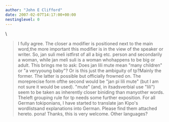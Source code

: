 ```yaml
---
author: "John E Clifford"
date: 2007-02-07T14:17:00+00:00
nestinglevel: 0
---
```

\
> 
> I fully agree. The closer a modifier is positioned next to the main word,the more important
> this modifier is in the view of the speaker or writer. So, jan suli meli istfirst of all a big
> etc. person and secondarily a woman, while jan meli suli is a woman whohappens to be big or
> adult.
> This brings me to ask: Does jan lili mute mean "many children" or "a veryyoung baby"? Or is
> this just the ambiguity of tp?Mainly the former. The latter is possible but officially frowned on. The moreprecise form ofthe second would be "jan pi lili mute" (but I am not sure it would be used). "mute" (and, in itsadsverbial use "lili") seem to be taken as inherently closer biniding than manyother words. Theleft grouping rule for tp needs some further exposition.
> For all German tokiponians, I have started to translate jan Kipo's wordlistsand explanations
> into German. Please find them attached hereto.
> pona!
>Thanks, this is very welcome. Other languages?